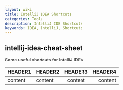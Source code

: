 ```yaml
---
layout: wiki
title: IntelliJ IDEA Shortcuts
categories: Tools
description: IntelliJ IDE Shortcuts
keywords: IDEA, IntelliJ, Shortcuts
---
```


## intellij-idea-cheat-sheet
Some useful shortcuts for IntelliJ IDEA

| HEADER1 | HEADER2 | HEADER3 | HEADER4 |
| ------- | :------ | :-----: | ------: |
| content | content | content | content |

